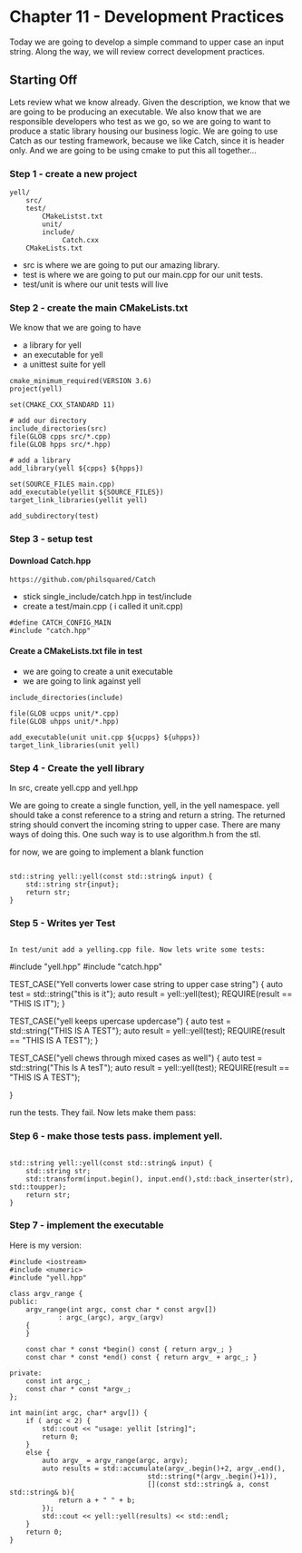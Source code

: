 # Chapter 11 - Development Practices 

Today we are going to develop a simple command to upper case an input string. Along the way, we will review correct development practices.

## Starting Off

Lets review what we know already. Given the description, we know that we are going to be producing an executable. We also know that we are responsible developers who test as we go, so we are going to want to produce a static library housing our business logic. We are going to use Catch as our testing framework, because we like Catch, since it is header only. And we are going to be using cmake to put this all together...
 
 ### Step 1 - create a new project
 
```
yell/
    src/
    test/
        CMakeListst.txt
        unit/
        include/
             Catch.cxx
    CMakeLists.txt
```

- src is where we are going to put our amazing library.
- test is where we are going to put our main.cpp for our unit tests.
- test/unit is where our unit tests will live

### Step 2 - create the main CMakeLists.txt

We know that we are going to have 
- a library for yell
- an executable for yell
- a unittest suite for yell

```
cmake_minimum_required(VERSION 3.6)
project(yell)

set(CMAKE_CXX_STANDARD 11)

# add our directory
include_directories(src)
file(GLOB cpps src/*.cpp)
file(GLOB hpps src/*.hpp)

# add a library
add_library(yell ${cpps} ${hpps})

set(SOURCE_FILES main.cpp)
add_executable(yellit ${SOURCE_FILES})
target_link_libraries(yellit yell)

add_subdirectory(test)

```

### Step 3 - setup test
#### Download Catch.hpp
```
https://github.com/philsquared/Catch
```
- stick single_include/catch.hpp in test/include
- create a test/main.cpp ( i called it unit.cpp)

```
#define CATCH_CONFIG_MAIN
#include "catch.hpp"
```

#### Create a CMakeLists.txt file in test
- we are going to create a unit executable 
- we are going to link against yell

```
include_directories(include)

file(GLOB ucpps unit/*.cpp)
file(GLOB uhpps unit/*.hpp)

add_executable(unit unit.cpp ${ucpps} ${uhpps})
target_link_libraries(unit yell)
```

### Step 4 - Create the yell library

In src, create yell.cpp and yell.hpp

We are going to create a single function, yell, in the yell namespace.
yell should take a const reference to a string and return a string.
The returned string should convert the incoming string to upper case.
There are many ways of doing this. One such way is to use algorithm.h from the stl.

for now, we are going to implement a blank function
```

std::string yell::yell(const std::string& input) {
    std::string str{input};
    return str;
}
```

### Step 5 - Writes yer Test
```

In test/unit add a yelling.cpp file. Now lets write some tests:

```

#include "yell.hpp"
#include "catch.hpp"

TEST_CASE("Yell converts lower case string to upper case string") {
    auto test = std::string{"this is it"};
    auto result = yell::yell(test);
    REQUIRE(result == "THIS IS IT");
}

TEST_CASE("yell keeps upercase updercase") {
    auto test = std::string{"THIS IS A TEST"};
    auto result = yell::yell(test);
    REQUIRE(result == "THIS IS A TEST");
}

TEST_CASE("yell chews through mixed cases as well") {
    auto test = std::string("This Is A tesT");
    auto result = yell::yell(test);
    REQUIRE(result == "THIS IS A TEST");

}

run the tests. They fail. Now lets make them pass:

### Step 6 - make those tests pass. implement yell.
```

std::string yell::yell(const std::string& input) {
    std::string str;
    std::transform(input.begin(), input.end(),std::back_inserter(str), std::toupper);
    return str;
}
```

### Step 7 - implement the executable


Here is my version:
```
#include <iostream>
#include <numeric>
#include "yell.hpp"

class argv_range {
public:
    argv_range(int argc, const char * const argv[])
            : argc_(argc), argv_(argv)
    {
    }

    const char * const *begin() const { return argv_; }
    const char * const *end() const { return argv_ + argc_; }

private:
    const int argc_;
    const char * const *argv_;
};

int main(int argc, char* argv[]) {
    if ( argc < 2) {
        std::cout << "usage: yellit [string]";
        return 0;
    }
    else {
        auto argv_ = argv_range(argc, argv);
        auto results = std::accumulate(argv_.begin()+2, argv_.end(),
                                  std::string(*(argv_.begin()+1)),
                                  [](const std::string& a, const std::string& b){
            return a + " " + b;
        });
        std::cout << yell::yell(results) << std::endl;
    }
    return 0;
}
```

